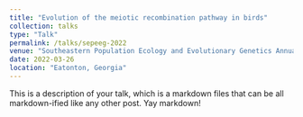 ```yaml
---
title: "Evolution of the meiotic recombination pathway in birds"
collection: talks
type: "Talk"
permalink: /talks/sepeeg-2022
venue: "Southeastern Population Ecology and Evolutionary Genetics Annual Meeting"
date: 2022-03-26
location: "Eatonton, Georgia"
---
```


This is a description of your talk, which is a markdown files that can be all markdown-ified like any other post. Yay markdown!
